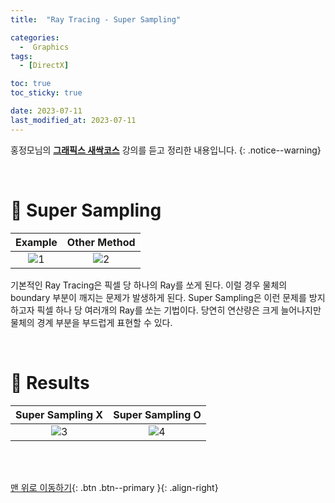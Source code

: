 ```yaml
---
title:  "Ray Tracing - Super Sampling" 

categories:
  -  Graphics
tags:
  - [DirectX]

toc: true
toc_sticky: true

date: 2023-07-11
last_modified_at: 2023-07-11
---
```



홍정모님의 **[그래픽스 새싹코스](https://honglab.co.kr/)** 강의를 듣고 정리한 내용입니다.
{: .notice--warning}

<br>


# 🐥 Super Sampling

| Example | Other Method |
|:-:|:-:|
|![1](https://github.com/inhopp/inhopp/assets/96368476/d21dd671-35aa-442f-920d-776bc0c39aa7)|![2](https://github.com/inhopp/inhopp/assets/96368476/2e3e7760-d5c9-4545-a58f-c47029af7f24)| 

기본적인 Ray Tracing은 픽셀 당 하나의 Ray를 쏘게 된다. 이럴 경우 물체의 boundary 부분이 깨지는 문제가 발생하게 된다. Super Sampling은 이런 문제를 방지하고자 픽셀 하나 당 여러개의 Ray를 쏘는 기법이다. 당연히 연산량은 크게 늘어나지만 물체의 경계 부분을 부드럽게 표현할 수 있다.


<br>


# 🐥 Results

| Super Sampling X | Super Sampling O |
|:-:|:-:|
|![3](https://github.com/inhopp/inhopp/assets/96368476/9e9c003e-ff9a-4cb9-99ba-edeca09895c8)|![4](https://github.com/inhopp/inhopp/assets/96368476/2def034c-6c9e-4806-b016-38ce341aa2b0)| 






<br>
<br>


[맨 위로 이동하기](#){: .btn .btn--primary }{: .align-right}